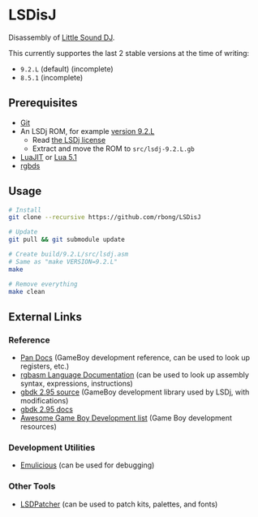 # LSDisJ

Disassembly of [Little Sound DJ](https://www.littlesounddj.com/lsd/index.php).

This currently supportes the last 2 stable versions at the time of writing:
* `9.2.L` (default) (incomplete)
* `8.5.1` (incomplete)

## Prerequisites

  - [Git](https://git-scm.com/downloads)
  - An LSDj ROM, for example [version 9.2.L](https://www.littlesounddj.com/lsd/latest/rom_images/stable/lsdj9_2_L-stable.zip)
    - Read [the LSDj license](https://www.littlesounddj.com/lsd/latest/rom_images/LICENSE.txt)
    - Extract and move the ROM to `src/lsdj-9.2.L.gb`
  - [LuaJIT](https://luajit.org/luajit.html) or [Lua 5.1](https://www.lua.org/start.html#installing)
  - [rgbds](https://github.com/gbdev/rgbds)

## Usage

```bash
# Install
git clone --recursive https://github.com/rbong/LSDisJ

# Update
git pull && git submodule update

# Create build/9.2.L/src/lsdj.asm
# Same as "make VERSION=9.2.L"
make

# Remove everything
make clean
```

## External Links

### Reference

  - [Pan Docs](https://gbdev.io/pandocs/) (GameBoy development reference, can be used to look up registers, etc.)
  - [rgbasm Language Documentation](https://rgbds.gbdev.io/docs/v0.5.1/rgbasm.5) (can be used to look up assembly syntax, expressions, instructions)
  - [gbdk 2.95 source](https://github.com/rbong/gbdk/tree/master/gbdk-2.95) (GameBoy development library used by LSDj, with modifications)
  - [gbdk 2.95 docs](https://rbong.github.io/gbdk/gbdk-doc-2.95/html/index.html)
  - [Awesome Game Boy Development list](https://github.com/gbdev/awesome-gbdev) (Game Boy development resources)

### Development Utilities

  - [Emulicious](https://emulicious.net/) (can be used for debugging)

### Other Tools

  - [LSDPatcher](https://github.com/jkotlinski/lsdpatch) (can be used to patch kits, palettes, and fonts)
